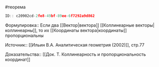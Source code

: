 #теорема

```javascript
ID:: c20902cd-2fe8-49bf-89ee-6f7292a9d862
```

Формулировка:: Если два [[Вектор|вектора]] [[Коллинеарные векторы|коллинеарны]], то их [[Координаты вектора|координаты]] пропорциональны

Источник:: [[Ильин В.А. Аналитическая геометрия (2002)]], стр.77

Доказательства:: [[Док. Т. Коллинеарность и пропорциональность координат]]